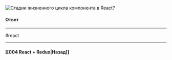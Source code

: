 ![Стадии жизненного цикла компонента в React?](https://youtu.be/RpcB5jnJvcI?t=173)

#### Ответ

____
#react

____

#### [[004 React + Redux|Назад]]
